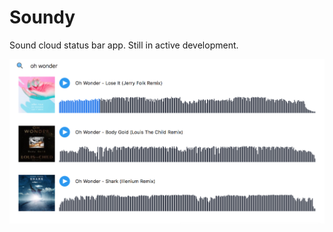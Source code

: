 # Soundy

Sound cloud status bar app. Still in active development.

<img width="1200" alt="Soundy screenshot" src="https://raw.githubusercontent.com/sendyhalim/Soundy/master/Resources/screenshot.png">

